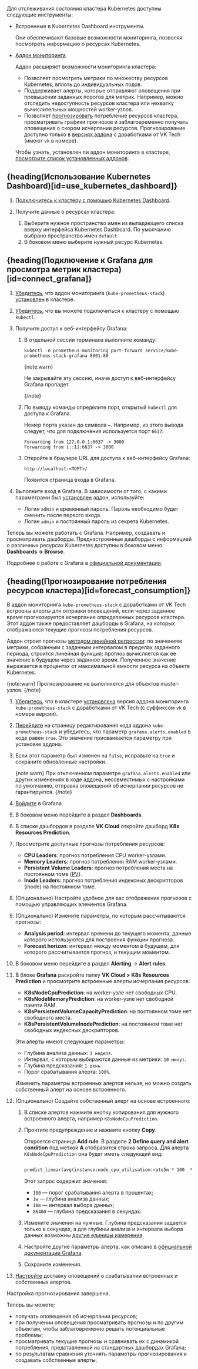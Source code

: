 Для отслеживания состояния кластера Kubernetes доступны следующие инструменты:

- Встроенные в Kubernetes Dashboard инструменты.

  Они обеспечивают базовые возможности мониторинга, позволяя посмотреть информацию о ресурсах Kubernetes.

- [Аддон мониторинга](../concepts/addons-and-settings/addons#kube_prometheus_stack_2926e986).

  Аддон расширяет возможности мониторинга кластера:

  - Позволяет посмотреть метрики по множеству ресурсов Kubernetes, вплоть до индивидуальных подов.
  - Поддерживает алерты, которые отправляют оповещения при превышении заданных порогов для метрик. Например, можно отследить недоступность ресурсов кластера или нехватку вычислительных мощностей worker-узлов.
  - Позволяет [прогнозировать](#forecast_consumption) потребление ресурсов кластера, просматривать графики прогнозов и заблаговременно получать оповещения о скором исчерпании ресурсов. Прогнозирование доступно только в [версиях аддона](../concepts/versions/components#addony) с доработками от VK Tech (имеют `vk` в номере).

  Чтобы узнать, установлен ли аддон мониторинга в кластере, [посмотрите список установленных аддонов](../instructions/addons/manage-addons#prosmotr_addonov).

## {heading(Использование Kubernetes Dashboard)[id=use_kubernetes_dashboard]}

1. [Подключитесь к кластеру с помощью Kubernetes Dashboard](../connect/k8s-dashboard).
1. Получите данные о ресурсах кластера:

   1. Выберите нужное пространство имен из выпадающего списка вверху интерфейса Kubernetes Dashboard. По умолчанию выбрано пространство имен `default`.
   1. В боковом меню выберите нужный ресурс Kubernetes.

## {heading(Подключение к Grafana для просмотра метрик кластера)[id=connect_grafana]}

1. [Убедитесь](../instructions/addons/manage-addons#prosmotr_addonov), что аддон мониторинга (`kube-prometheus-stack`) [установлен](../instructions/addons/advanced-installation/install-advanced-monitoring) в кластере.

1. [Убедитесь](../connect/kubectl#check_connection), что вы можете подключиться к кластеру с помощью `kubectl`.

1. Получите доступ к веб-интерфейсу Grafana:

   1. В отдельной сессии терминала выполните команду:

      ```console
      kubectl -n prometheus-monitoring port-forward service/kube-prometheus-stack-grafana 8001:80
      ```

      {note:warn}

      Не закрывайте эту сессию, иначе доступ к веб-интерфейсу Grafana пропадет.

      {/note}

   1. По выводу команды определите порт, открытый `kubectl` для доступа к Grafana.

      Номер порта указан до символа `→`. Например, из этого вывода следует, что для подключения используется порт `6637`:

      ```text
      Forwarding from 127.0.0.1:6637 -> 3000
      Forwarding from [::1]:6637 -> 3000
      ```

   1. Откройте в браузере URL для доступа к веб-интерфейсу Grafana:

      ```http
      http://localhost:<ПОРТ>/
      ```

      Появится страница входа в Grafana.

1. Выполните вход в Grafana. В зависимости от того, с какими параметрами был [установлен](../instructions/addons/advanced-installation/install-advanced-monitoring) аддон, используйте:

   - Логин `admin` и временный пароль. Пароль необходимо будет сменить после первого входа.
   - Логин `admin` и постоянный пароль из секрета Kubernetes.

Теперь вы можете работать с Grafana. Например, создавать и просматривать дашборды. Преднастроенные дашборды с информацией о различных ресурсах Kubernetes доступны в боковом меню **Dashboards → Browse**.

Подробнее о работе с Grafana в [официальной документации](https://grafana.com/docs/grafana/latest/).

## {heading(Прогнозирование потребления ресурсов кластера)[id=forecast_consumption]}

В аддон мониторинга `kube-prometheus-stack` с доработками от VK Tech встроены алерты для отправки оповещений, если через заданное время прогнозируется исчерпание определенных ресурсов кластера. Этот аддон также предоставляет дашборды в Grafana, на которых отображаются текущие прогнозы потребления ресурсов.

Аддон строит прогнозы [методом линейной регрессии](https://prometheus.io/docs/prometheus/latest/querying/functions/#predict_linear): по значениям метрики, собранным с заданным интервалом в пределах заданного периода, строится линейная функция; прогноз вычисляется как ее значение в будущем через заданное время. Полученное значение выражается в процентах от максимальной емкости ресурса на объекте Kubernetes.

{note:warn}
Прогнозирование не выполняется для объектов master-узлов.
{/note}

1. [Убедитесь](../instructions/addons/manage-addons#prosmotr_addonov), что в кластере [установлена](../instructions/addons/advanced-installation/install-advanced-monitoring) версия аддона мониторинга `kube-prometheus-stack` с доработками от VK Tech (с суффиксом `vk` в номере версии).
1. [Перейдите](../instructions/addons/manage-addons#edit) на страницу редактирования кода аддона `kube-prometheus-stack` и убедитесь, что параметр `grafana.alerts.enabled` в коде равен `true`. Это значение присваивается параметру при установке аддона.
1. Если этот параметр был изменен на `false`, исправьте на `true` и сохраните обновленные настройки.

   {note:warn}
   При отключенном параметре `grafana.alerts.enabled` или других изменениях в коде аддона, несовместимых с настройками по умолчанию, отправка оповещений об исчерпании ресурсов не гарантируется.
   {/note}

1. [Войдите](#connect_grafana) в Grafana.
1. В боковом меню перейдите в раздел **Dashboards**.
1. В списке дашбордов в разделе **VK Cloud** откройте дашборд **K8s Resources Prediction**.
1. Просмотрите доступные прогнозы потребления ресурсов:

   - **CPU Leaders**: прогноз потребления CPU worker-узлами.
   - **Memory Leaders**: прогноз потребления RAM worker-узлами.
   - **Persistent Volume Leaders**: прогноз потребления места на постоянном томе ([PV](../reference/pvs-and-pvcs)).
   - **Inode Leaders**: прогноз потребления индексных дескрипторов (inode) на постоянном томе.

1. (Опционально) Настройте удобное для вас отображение прогнозов с помощью управляющих элементов Grafana.
1. (Опционально) Измените параметры, по которым рассчитываются прогнозы:

   - **Analysis period**: интервал времени до текущего момента, данные которого используются для построения функции прогноза.
   - **Forecast horizon**: интервал между моментом в будущем, для которого рассчитывается прогноз, и текущим моментом.

1. В боковом меню перейдите в раздел **Alerting** → **Alert rules**.
1. В блоке **Grafana** раскройте папку **VK Cloud > K8s Resources Prediction** и просмотрите встроенные алерты исчерпания ресурсов:

   - **K8sNodeCpuPrediction**: на worker-узле нет свободных CPU.
   - **K8sNodeMemoryPrediction**: на worker-узле нет свободной памяти RAM.
   - **K8sPersistentVolumeCapacityPrediction**: на постоянном томе нет свободного места.
   - **K8sPersistentVolumeInodePrediction**: на постоянном томе нет свободных индексных дескрипторов.

   Эти алерты имеют следующие параметры:

   - Глубина анализа данных: `1 неделя`.
   - Интервал, с которым выбираются данные из метрики: `10 минут`.
   - Глубина предсказания: `1 день`.
   - Порог срабатывания алерта: `100%`.

   Изменить параметры встроенных алертов нельзя, но можно создать собственный алерт на основе встроенного.

1. (Опционально) Создайте собственный алерт на основе встроенного:

   1. В списке алертов нажмите кнопку копирования для нужного встроенного алерта, например `K8sNodeCpuPrediction`.
   1. Прочтите предупреждение и нажмите кнопку **Copy**.

      Откроется страница **Add rule**. В разделе **2 Define query and alert condition** под меткой **A** отобразится строка запроса. Для алерта `K8sNodeCpuPrediction` она будет иметь следующий вид:

      ```txt

      predict_linear(avg(instance:node_cpu_utilisation:rate5m * 100  * on(instance) group_left(nodename) node_uname_info{nodename!~".*master.*"}) by (nodename) [1w:10m],86400)

      ```

      Этот запрос содержит значения:

      - `100` — порог срабатывания алерта в процентах;
      - `1w` — глубина анализа данных;
      - `10m` — интервал выбора данных;
      - `86400` — глубина предсказания в секундах.

   1. Измените значения на нужные. Глубина предсказания задается только в секундах, а для глубины анализа и интервала выбора данных возможны [другие единицы измерения](https://prometheus.io/docs/prometheus/latest/querying/basics/#float-literals-and-time-durations).
   1. Настройте другие параметры алерта, как описано в [официальной документации Grafana](https://grafana.com/docs/grafana/latest/alerting/alerting-rules/).
   1. Сохраните изменения.

1. [Настройте](https://grafana.com/docs/grafana/latest/alerting/configure-notifications) доставку оповещений о срабатывании встроенных и собственных алертов.

Настройка прогнозирования завершена.

Теперь вы можете:

- получать оповещения об исчерпании ресурсов;
- при получении оповещения просматривать прогнозы и по другим объектам, чтобы заблаговременно решать потенциальные проблемы;
- просматривать текущие прогнозы и сравнивать их с динамикой потребления, представленной на стандартных дашбордах Grafana;
- по результатам сравнения уточнять параметры прогнозирования и создавать собственные алерты.
